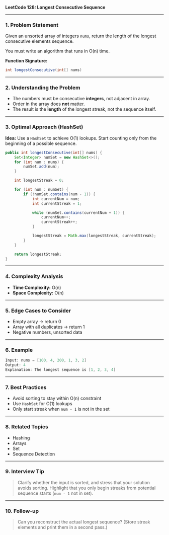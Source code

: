**LeetCode 128: Longest Consecutive Sequence**

---

### 1. Problem Statement

Given an unsorted array of integers `nums`, return the length of the longest consecutive elements sequence.

You must write an algorithm that runs in O(n) time.

**Function Signature:**

```java
int longestConsecutive(int[] nums)
```

---

### 2. Understanding the Problem

- The numbers must be consecutive **integers**, not adjacent in array.
- Order in the array does **not** matter.
- The result is the **length** of the longest streak, not the sequence itself.

---

### 3. Optimal Approach (HashSet)

**Idea:** Use a `HashSet` to achieve O(1) lookups. Start counting only from the beginning of a possible sequence.

```java
public int longestConsecutive(int[] nums) {
    Set<Integer> numSet = new HashSet<>();
    for (int num : nums) {
        numSet.add(num);
    }

    int longestStreak = 0;

    for (int num : numSet) {
        if (!numSet.contains(num - 1)) {
            int currentNum = num;
            int currentStreak = 1;

            while (numSet.contains(currentNum + 1)) {
                currentNum++;
                currentStreak++;
            }

            longestStreak = Math.max(longestStreak, currentStreak);
        }
    }

    return longestStreak;
}
```

---

### 4. Complexity Analysis

- **Time Complexity:** O(n)
- **Space Complexity:** O(n)

---

### 5. Edge Cases to Consider

- Empty array → return 0
- Array with all duplicates → return 1
- Negative numbers, unsorted data

---

### 6. Example

```java
Input: nums = [100, 4, 200, 1, 3, 2]
Output: 4
Explanation: The longest sequence is [1, 2, 3, 4]
```

---

### 7. Best Practices

- Avoid sorting to stay within O(n) constraint
- Use `HashSet` for O(1) lookups
- Only start streak when `num - 1` is not in the set

---

### 8. Related Topics

- Hashing
- Arrays
- Set
- Sequence Detection

---

### 9. Interview Tip

> Clarify whether the input is sorted, and stress that your solution avoids sorting. Highlight that you only begin streaks from potential sequence starts (`num - 1` not in set).

---

### 10. Follow-up

> Can you reconstruct the actual longest sequence? (Store streak elements and print them in a second pass.)

